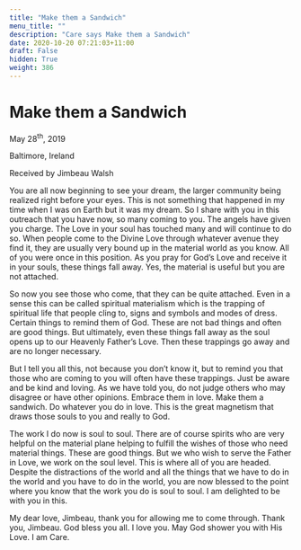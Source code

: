 ```yaml
---
title: "Make them a Sandwich"
menu_title: ""
description: "Care says Make them a Sandwich"
date: 2020-10-20 07:21:03+11:00
draft: False
hidden: True
weight: 386
---
```

# Make them a Sandwich


May 28<sup>th</sup>, 2019

Baltimore, Ireland

Received by Jimbeau Walsh



You are all now beginning to see your dream, the larger community being realized right before your eyes. This is not something that happened in my time when I was on Earth but it was my dream. So I share with you in this outreach that you have now, so many coming to you. The angels have given you charge. The Love in your soul has touched many and will continue to do so. When people come to the Divine Love through whatever avenue they find it, they are usually very bound up in the material world as you know. All of you were once in this position. As you pray for God’s Love and receive it in your souls, these things fall away. Yes, the material is useful but you are not attached. 

So now you see those who come, that they can be quite attached. Even in a sense this can be called spiritual materialism which is the trapping of spiritual life that people cling to, signs and symbols and modes of dress. Certain things to remind them of God. These are not bad things and often are good things. But ultimately, even these things fall away as the soul opens up to our Heavenly Father’s Love. Then these trappings go away and are no longer necessary.

But I tell you all this, not because you don’t know it, but to remind you that those who are coming to you will often have these trappings. Just be aware and be kind and loving. As we have told you, do not judge others who may disagree or have other opinions. Embrace them in love. Make them a sandwich. Do whatever you do in love. This is the great magnetism that draws those souls to you and really to God. 

The work I do now is soul to soul. There are of course spirits who are very helpful on the material plane helping to fulfill the wishes of those who need material things. These are good things. But we who wish to serve the Father in Love, we work on the soul level. This is where all of you are headed. Despite the distractions of the world and all the things that we have to do in the world and you have to do in the world, you are now blessed to the point where you know that the work you do is soul to soul. I am delighted to be with you in this. 

My dear love, Jimbeau, thank you for allowing me to come through. Thank you, Jimbeau. God bless you all. I love you. May God shower you with His Love. I am Care. 